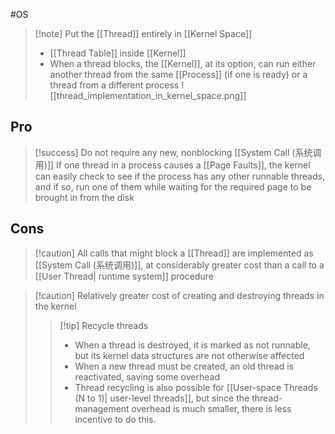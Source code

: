 #OS 
>[!note] Put the [[Thread]] entirely in [[Kernel Space]]
>- [[Thread Table]] inside [[Kernel]]
>- When a thread blocks, the [[Kernel]], at its option, can run either another thread from the same [[Process]] (if one is ready) or a thread from a different process
>![[thread_implementation_in_kernel_space.png]]




## Pro
>[!success] Do not require any new, nonblocking [[System Call (系统调用)]]
>If one thread in a process causes a [[Page Faults]], the kernel can easily check to see if the process has any other runnable threads, and if so, run one of them while waiting for the required page to be brought in from the disk


## Cons
>[!caution] All calls that might block a [[Thread]] are implemented as [[System Call (系统调用)]], at considerably greater cost than a call to a [[User Thread| runtime system]] procedure
>

>[!caution] Relatively greater cost of creating and destroying threads in the kernel
>>[!tip] Recycle threads
>>- When a thread is destroyed, it is marked as not runnable, but its kernel data structures are not otherwise affected
>>- When a new thread must be created, an old thread is reactivated, saving some overhead
>>- Thread recycling is also possible for [[User-space Threads (N to 1)| user-level threads]], but since the thread-management overhead is much smaller, there is less incentive to do this.

